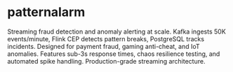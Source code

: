 # patternalarm
Streaming fraud detection and anomaly alerting at scale. Kafka ingests 50K events/minute, Flink CEP detects pattern breaks, PostgreSQL tracks incidents. Designed for payment fraud, gaming anti-cheat, and IoT anomalies. Features sub-3s response times, chaos resilience testing, and automated spike handling. Production-grade streaming architecture.
